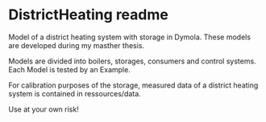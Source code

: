 # DistrictHeating readme
Model of a district heating system with storage in Dymola.
These models are developed during my masther thesis. 

Models are divided into boilers, storages, consumers and control systems. 
Each Model is tested by an Example. 

For calibration purposes of the storage, measured data of a district heating system is contained in ressources/data. 

Use at your own risk!
